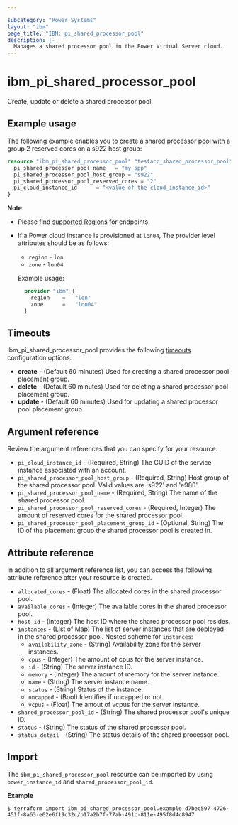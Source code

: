 ```yaml
---

subcategory: "Power Systems"
layout: "ibm"
page_title: "IBM: pi_shared_processor_pool"
description: |-
  Manages a shared processor pool in the Power Virtual Server cloud.
---
```


# ibm_pi_shared_processor_pool
Create, update or delete a shared processor pool.

## Example usage
The following example enables you to create a shared processor pool with a group 2 reserved cores on a s922 host group:

```terraform
resource "ibm_pi_shared_processor_pool" "testacc_shared_processor_pool" {
  pi_shared_processor_pool_name   = "my_spp"
  pi_shared_processor_pool_host_group = "s922"
  pi_shared_processor_pool_reserved_cores = "2"
  pi_cloud_instance_id      = "<value of the cloud_instance_id>"
}
```

**Note**
* Please find [supported Regions](https://cloud.ibm.com/apidocs/power-cloud#endpoint) for endpoints.
* If a Power cloud instance is provisioned at `lon04`, The provider level attributes should be as follows:
  * `region` - `lon`
  * `zone` - `lon04`
  
  Example usage:

  ```terraform
    provider "ibm" {
      region    =   "lon"
      zone      =   "lon04"
    }
  ```

## Timeouts

ibm_pi_shared_processor_pool provides the following [timeouts](https://www.terraform.io/docs/language/resources/syntax.html) configuration options:

- **create** - (Default 60 minutes) Used for creating a shared processor pool placement group.
- **delete** - (Default 60 minutes) Used for deleting a shared processor pool placement group.
- **update** - (Default 60 minutes) Used for updating a shared processor pool placement group.

## Argument reference
Review the argument references that you can specify for your resource. 

- `pi_cloud_instance_id` - (Required, String) The GUID of the service instance associated with an account.
- `pi_shared_processor_pool_host_group` - (Required, String) Host group of the shared processor pool. Valid values are 's922' and 'e980'.
- `pi_shared_processor_pool_name` - (Required, String) The name of the shared processor pool.
- `pi_shared_processor_pool_reserved_cores` - (Required, Integer) The amount of reserved cores for the shared processor pool.
- `pi_shared_processor_pool_placement_group_id` - (Optional, String) The ID of the placement group the shared processor pool is created in.

## Attribute reference
 In addition to all argument reference list, you can access the following attribute reference after your resource is created.

- `allocated_cores` - (Float) The allocated cores in the shared processor pool.
- `available_cores` - (Integer) The available cores in the shared processor pool.
- `host_id` - (Integer) The host ID where the shared processor pool resides.
- `instances` - (List of Map) The list of server instances that are deployed in the shared processor pool.
  Nested scheme for `instances`:
  - `availability_zone` - (String) Availability zone for the server instances.
  - `cpus` - (Integer) The amount of cpus for the server instance.
  - `id` - (String) The server instance ID.
  - `memory` - (Integer) The amount of memory for the server instance.
  - `name` - (String) The server instance name.
  - `status` - (String) Status of the instance.
  - `uncapped` - (Bool) Identifies if uncapped or not.
  - `vcpus` - (Float) The amout of vcpus for the server instance.
- `shared_processor_pool_id` - (String) The shared processor pool's unique ID.
- `status` - (String) The status of the shared processor pool.
- `status_detail` - (String) The status details of the shared processor pool.

## Import

The `ibm_pi_shared_processor_pool` resource can be imported by using `power_instance_id` and `shared_processor_pool_id`.

**Example**

```
$ terraform import ibm_pi_shared_processor_pool.example d7bec597-4726-451f-8a63-e62e6f19c32c/b17a2b7f-77ab-491c-811e-495f8d4c8947
```
